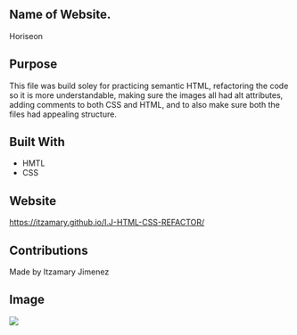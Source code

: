 ## Name of Website.
 Horiseon

## Purpose
This file was build soley for practicing semantic HTML, refactoring the code so it is more understandable, making sure the images all had alt attributes, adding comments to both CSS and HTML, and to also make sure both the files had appealing structure.

## Built With
* HMTL
* CSS

## Website
https://itzamary.github.io/I.J-HTML-CSS-REFACTOR/

## Contributions
Made by Itzamary Jimenez

## Image
<img src="./screencapture-I.J-HTML-CSS-REFACTOR-2022-02-26-18_41_38"/>